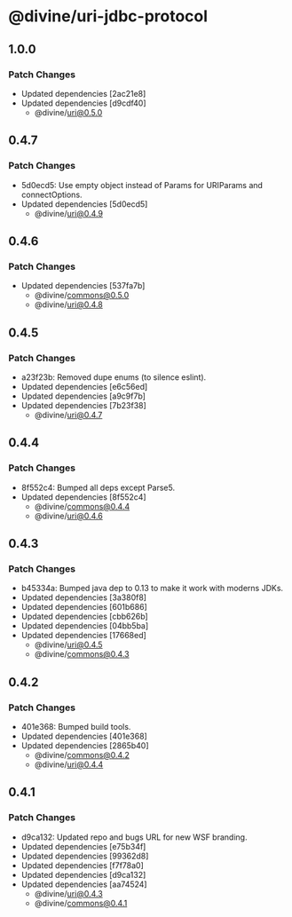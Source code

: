 # @divine/uri-jdbc-protocol

## 1.0.0

### Patch Changes

- Updated dependencies [2ac21e8]
- Updated dependencies [d9cdf40]
  - @divine/uri@0.5.0

## 0.4.7

### Patch Changes

- 5d0ecd5: Use empty object instead of Params for URIParams and connectOptions.
- Updated dependencies [5d0ecd5]
  - @divine/uri@0.4.9

## 0.4.6

### Patch Changes

- Updated dependencies [537fa7b]
  - @divine/commons@0.5.0
  - @divine/uri@0.4.8

## 0.4.5

### Patch Changes

- a23f23b: Removed dupe enums (to silence eslint).
- Updated dependencies [e6c56ed]
- Updated dependencies [a9c9f7b]
- Updated dependencies [7b23f38]
  - @divine/uri@0.4.7

## 0.4.4

### Patch Changes

- 8f552c4: Bumped all deps except Parse5.
- Updated dependencies [8f552c4]
  - @divine/commons@0.4.4
  - @divine/uri@0.4.6

## 0.4.3

### Patch Changes

- b45334a: Bumped java dep to 0.13 to make it work with moderns JDKs.
- Updated dependencies [3a380f8]
- Updated dependencies [601b686]
- Updated dependencies [cbb626b]
- Updated dependencies [04bb5ba]
- Updated dependencies [17668ed]
  - @divine/uri@0.4.5
  - @divine/commons@0.4.3

## 0.4.2

### Patch Changes

- 401e368: Bumped build tools.
- Updated dependencies [401e368]
- Updated dependencies [2865b40]
  - @divine/commons@0.4.2
  - @divine/uri@0.4.4

## 0.4.1

### Patch Changes

- d9ca132: Updated repo and bugs URL for new WSF branding.
- Updated dependencies [e75b34f]
- Updated dependencies [99362d8]
- Updated dependencies [f7f78a0]
- Updated dependencies [d9ca132]
- Updated dependencies [aa74524]
  - @divine/uri@0.4.3
  - @divine/commons@0.4.1
